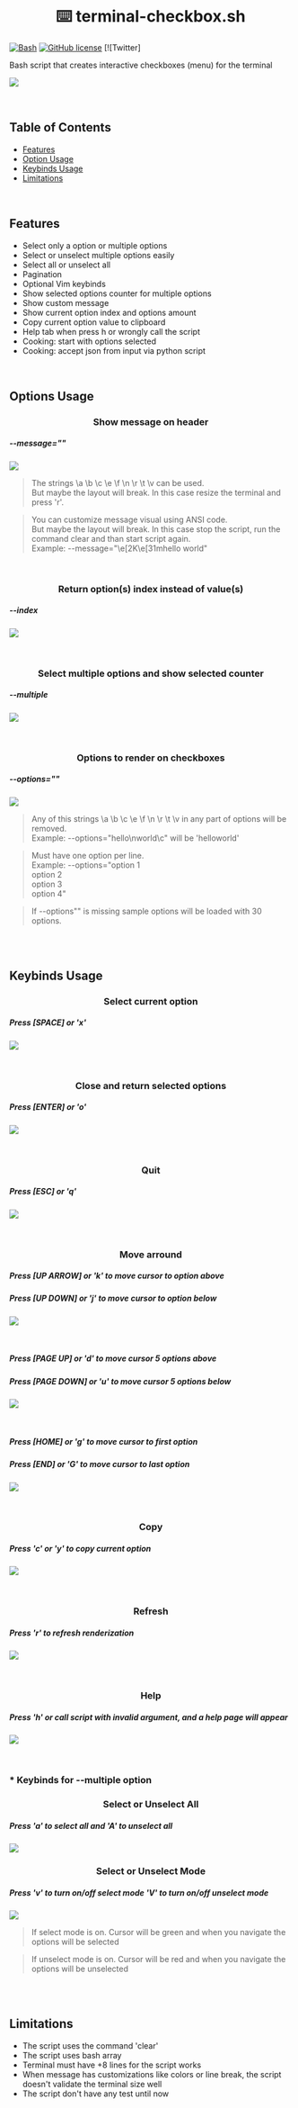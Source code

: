 # <div align="center">⌨️ terminal-checkbox.sh</div>

[![Bash](https://img.shields.io/badge/language-Bash-green.svg)](https://github.com/pedro-hs/terminal-checkbox.sh) [![GitHub license](https://img.shields.io/badge/license-MIT-blue.svg)](https://github.com/pedro-hs/terminal-checkbox.sh/LICENSE) [![Twitter]

Bash script that creates interactive checkboxes (menu) for the terminal

![](demo/example.gif)

<br />

## Table of Contents

- [ Features ](#features)
- [ Option Usage ](#options-usage)
- [ Keybinds Usage ](#keybinds-usage)
- [ Limitations ](#limitations)

<br />

## Features

- Select only a option or multiple options
- Select or unselect multiple options easily
- Select all or unselect all
- Pagination
- Optional Vim keybinds
- Show selected options counter for multiple options
- Show custom message
- Show current option index and options amount
- Copy current option value to clipboard
- Help tab when press h or wrongly call the script
- Cooking: start with options selected
- Cooking: accept json from input via python script

<br />

## Options Usage

### <div align="center">Show message on header</div>

##### --message=""

![](demo/message.gif)

> The strings \a \b \c \e \f \n \r \t \v can be used. <br />
> But maybe the layout will break. In this case resize the terminal and press 'r'.

> You can customize message visual using ANSI code. <br />
> But maybe the layout will break. In this case stop the script, run the command clear and than start script again. <br />
> Example: --message="\e[2K\e[31mhello world"

<br />

### <div align="center">Return option(s) index instead of value(s)</div>

##### --index

![](demo/index.gif)

<br />

### <div align="center">Select multiple options and show selected counter</div>

##### --multiple

![](demo/default_and_multiple.gif)

<br />

### <div align="center">Options to render on checkboxes</div>

##### --options=""

![](demo/example.gif)

> Any of this strings \a \b \c \e \f \n \r \t \v in any part of options will be removed. <br />
> Example: --options="hello\nworld\c" will be 'helloworld'

> Must have one option per line. <br />
> Example:
> --options="option 1 <br />
> option 2 <br />
> option 3 <br />
> option 4"

> If --options"" is missing sample options will be loaded with 30 options.

<br />
<br />

## Keybinds Usage

### <div align="center">Select current option</div>

##### Press [SPACE] or 'x'

![](demo/space.gif)

<br />

### <div align="center">Close and return selected options</div>

##### Press [ENTER] or 'o'

![](demo/enter.gif)

<br />

### <div align="center">Quit</div>

##### Press [ESC] or 'q'

![](demo/esc.gif)

<br />

### <div align="center">Move arround</div>

##### Press [UP ARROW] or 'k' to move cursor to option above

##### Press [UP DOWN] or 'j' to move cursor to option below

![](demo/up_down_arrow.gif)

<br />

##### Press [PAGE UP] or 'd' to move cursor 5 options above

##### Press [PAGE DOWN] or 'u' to move cursor 5 options below

![](demo/page_up_down.gif)

<br />

##### Press [HOME] or 'g' to move cursor to first option

##### Press [END] or 'G' to move cursor to last option

![](demo/home_end.gif)

<br />

### <div align="center">Copy</div>

##### Press 'c' or 'y' to copy current option

![](demo/copy.gif)

<br />

### <div align="center">Refresh</div>

##### Press 'r' to refresh renderization

![](demo/refresh.gif)

<br />

### <div align="center">Help</div>

##### Press 'h' or call script with invalid argument, and a help page will appear

![](demo/help.gif)

<br />

### \* Keybinds for --multiple option

### <div align="center">Select or Unselect All</div>

##### Press 'a' to select all and 'A' to unselect all

![](demo/select_unselect_all.gif)

### <div align="center">Select or Unselect Mode</div>

##### Press 'v' to turn on/off select mode 'V' to turn on/off unselect mode

![](demo/select_unselect_mode.gif)

> If select mode is on. Cursor will be green and when you navigate the options will be selected

> If unselect mode is on. Cursor will be red and when you navigate the options will be unselected

<br />
<br />

## Limitations

- The script uses the command 'clear'
- The script uses bash array
- Terminal must have +8 lines for the script works
- When message has customizations like colors or line break, the script doesn't validate the terminal size well
- The script don't have any test until now
